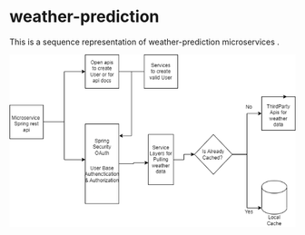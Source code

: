 # weather-prediction

This is a sequence representation of weather-prediction microservices  .

![Diagram]( https://github.com/MeetRelic/weather-prediction/blob/master/Weatherprediction-drawio.drawio.png )




